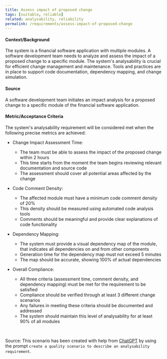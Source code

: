 ```yaml
---
title: Assess impact of proposed change
tags: [suitable, reliable]
related: analysability, reliability
permalink: /requirements/assess-impact-of-proposed-change
---
```


<div class="quality-requirement" markdown="1">

#### Context/Background

The system is a financial software application with multiple modules.
A software development team needs to analyze and assess the impact of a proposed change to a specific module.
The system's analysability is crucial for efficient change management and maintenance.
Tools and practices are in place to support code documentation, dependency mapping, and change simulation.

#### Source

A software development team initiates an impact analysis for a proposed change to a specific module of the financial software application.

#### Metric/Acceptance Criteria

The system's analysability requirement will be considered met when the following precise metrics are achieved:

* Change Impact Assessment Time:
  * The team must be able to assess the impact of the proposed change within 2 hours
  * This time starts from the moment the team begins reviewing relevant documentation and source code
  * The assessment should cover all potential areas affected by the change

* Code Comment Density:
  * The affected module must have a minimum code comment density of 20%
  * This density should be measured using automated code analysis tools
  * Comments should be meaningful and provide clear explanations of code functionality

* Dependency Mapping:
  * The system must provide a visual dependency map of the module, that indicates all dependencies on and from other components
  * Generation time for the dependency map must not exceed 5 minutes
  * The map should be accurate, showing 100% of actual dependencies


* Overall Compliance:
  * All three criteria (assessment time, comment density, and dependency mapping) must be met for the requirement to be satisfied
  * Compliance should be verified through at least 3 different change scenarios
  * Any failures in meeting these criteria should be documented and addressed
  * The system should maintain this level of analysability for at least 90% of all modules

</div><br>



Source: This scenario has been created with help from [ChatGPT](https://chat.openai.com) by using the prompt `create a quality scenario to describe an analysability requirement`.



